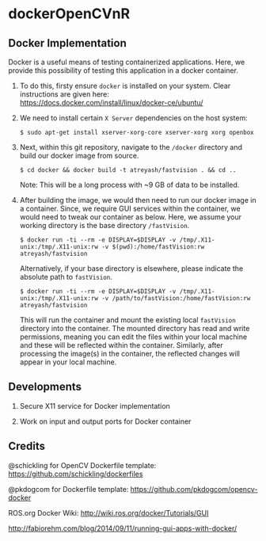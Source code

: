 # dockerOpenCVnR

## Docker Implementation

Docker is a useful means of testing containerized applications. Here, we provide this possibility of testing this application in a docker container.

1. To do this, firsty ensure `docker` is installed on your system. Clear instructions are given here: https://docs.docker.com/install/linux/docker-ce/ubuntu/

2. We need to install certain `X Server` dependencies on the host system:

   `$ sudo apt-get install xserver-xorg-core xserver-xorg xorg openbox`

3. Next, within this git repository, navigate to the `/docker` directory and build our docker image from source.

   `$ cd docker && docker build -t atreyash/fastvision . && cd ..`

   Note: This will be a long process with ~9 GB of data to be installed.

4. After building the image, we would then need to run our docker image in a container. Since, we require GUI services within the container, we would need to tweak our container as below. Here, we assume your working directory is the base directory `/fastVision`. 

   `$ docker run -ti --rm -e DISPLAY=$DISPLAY -v /tmp/.X11-unix:/tmp/.X11-unix:rw -v $(pwd):/home/fastVision:rw  atreyash/fastvision`
   
   Alternatively, if your base directory is elsewhere, please indicate the absolute path to `fastVision`.
   
   `$ docker run -ti --rm -e DISPLAY=$DISPLAY -v /tmp/.X11-unix:/tmp/.X11-unix:rw -v /path/to/fastVision:/home/fastVision:rw atreyash/fastvision`

   This will run the container and mount the existing local `fastVision` directory into the container. The mounted directory has read and write permissions, meaning you can edit the files within your local machine and these will be reflected within the container. Similarly, after processing the image(s) in the container, the reflected changes will appear in your local machine.

## Developments

1. Secure X11 service for Docker implementation

2. Work on input and output ports for Docker container

## Credits

@schickling for OpenCV Dockerfile template: https://github.com/schickling/dockerfiles

@pkdogcom for Dockerfile template: https://github.com/pkdogcom/opencv-docker

ROS.org Docker Wiki: http://wiki.ros.org/docker/Tutorials/GUI

http://fabiorehm.com/blog/2014/09/11/running-gui-apps-with-docker/
